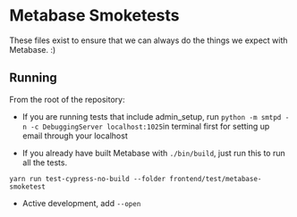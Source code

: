 # Metabase Smoketests

These files exist to ensure that we can always do the things we expect with Metabase. :) 

## Running

From the root of the repository:

- If you are running tests that include admin_setup, run `python -m smtpd -n -c DebuggingServer localhost:1025`in terminal first for setting up email through your localhost

- If you already have built Metabase with `./bin/build`, just run this to run all the tests.

```shell
yarn run test-cypress-no-build --folder frontend/test/metabase-smoketest
```

- Active development, add `--open`
